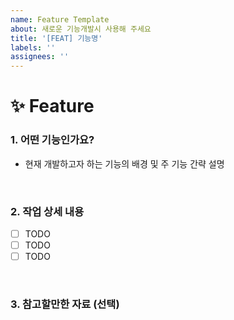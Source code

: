 ```yaml
---
name: Feature Template
about: 새로운 기능개발시 사용해 주세요
title: '[FEAT] 기능명'
labels: ''
assignees: ''
---
```


# ✨ Feature

### 1. 어떤 기능인가요?

- 현재 개발하고자 하는 기능의 배경 및 주 기능 간략 설명

<br>

### 2. 작업 상세 내용

- [ ] TODO
- [ ] TODO
- [ ] TODO

<br>

### 3. 참고할만한 자료 (선택)

